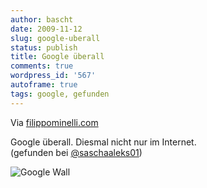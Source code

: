 ```yaml
---
author: bascht
date: 2009-11-12
slug: google-uberall
status: publish
title: Google überall
comments: true
wordpress_id: '567'
autoframe: true
tags: google, gefunden
---
```


Via [filippominelli.com](http://www.filippominelli.com/google.html)

Google überall. Diesmal nicht nur im Internet.   
(gefunden bei [@saschaaleks01](https://twitter.com/saschaaleks01))

![Google Wall](/blog/2009-11-12-google-uberall/media_httpwwwfilippominellicomfotogoogle16jpg_bsccafxfijqbdkc-scaled500.jpg)


